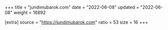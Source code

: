 +++
title = "jundimubarok.com"
date = "2022-06-08"
updated = "2022-06-08"
weight = 16892

[extra]
source = "https://jundimubarok.com"
ratio = 53
size = 16
+++
